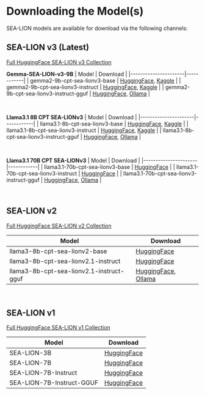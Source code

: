 # Downloading the Model(s)

SEA-LION models are available for download via the following channels:

## SEA-LION v3 (Latest)
[Full HuggingFace SEA-LION v3 Collection](https://huggingface.co/collections/aisingapore/sea-lionv3-672589a39cdadd6a5b199581)

**Gemma-SEA-LION-v3-9B**
| Model                | Download   |
|----------------------|------------|
| gemma2-9b-cpt-sea-lionv3-base           | [HuggingFace](https://huggingface.co/aisingapore/gemma2-9b-cpt-sea-lionv3-base), [Kaggle](https://www.kaggle.com/models/ai-singapore/gemma2-9b-cpt-sea-lionv3-base)      |
| gemma2-9b-cpt-sea-lionv3-instruct | [HuggingFace](https://huggingface.co/aisingapore/gemma2-9b-cpt-sea-lionv3-instruct), [Kaggle](https://www.kaggle.com/models/ai-singapore/gemma2-9b-cpt-sea-lionv3-instruct)      |
| gemma2-9b-cpt-sea-lionv3-instruct-gguf | [HuggingFace](https://huggingface.co/aisingapore/gemma2-9b-cpt-sea-lionv3-instruct-gguf), [Ollama](https://ollama.com/aisingapore/gemma2-9b-cpt-sea-lionv3-instruct)      |

<br>

**Llama3.1 8B CPT SEA-LIONv3**
| Model                | Download   |
|----------------------|------------|
| llama3.1-8b-cpt-sea-lionv3-base           | [HuggingFace](https://huggingface.co/aisingapore/gemma2-9b-cpt-sea-lionv3-base), [Kaggle](https://www.kaggle.com/models/ai-singapore/llama3.1-8b-cpt-sea-lionv3-base)      |
| llama3.1-8b-cpt-sea-lionv3-instruct | [HuggingFace](hhttps://huggingface.co/aisingapore/llama3.1-8b-cpt-sea-lionv3-instruct), [Kaggle](https://www.kaggle.com/models/ai-singapore/llama3.1-8b-cpt-sea-lionv3-instruct)      |
| llama3.1-8b-cpt-sea-lionv3-instruct-gguf | [HuggingFace](https://huggingface.co/aisingapore/llama3.1-8b-cpt-sea-lionv3-instruct-gguf), [Ollama](https://ollama.com/aisingapore/llama3.1-8b-cpt-sea-lionv3-instruct)      |

<br>

**Llama3.1 70B CPT SEA-LIONv3**
| Model                | Download   |
|----------------------|------------|
| llama3.1-70b-cpt-sea-lionv3-base           | [HuggingFace](https://huggingface.co/aisingapore/llama3.1-70b-cpt-sea-lionv3-base)      |
| llama3.1-70b-cpt-sea-lionv3-instruct | [HuggingFace](https://huggingface.co/aisingapore/llama3.1-70b-cpt-sea-lionv3-instruct)      |
| llama3.1-70b-cpt-sea-lionv3-instruct-gguf | [HuggingFace](https://huggingface.co/aisingapore/llama3.1-70b-cpt-sea-lionv3-instruct-gguf), [Ollama](https://ollama.com/aisingapore/llama3.1-70b-cpt-sea-lionv3-instruct)      |

<br>

## SEA-LION v2
[Full HuggingFace SEA-LION v2 Collection](https://huggingface.co/collections/aisingapore/sea-lionv2-672589c4c7ea47e4174d3e7f)


| Model                | Download   |
|----------------------|------------|
llama3-8b-cpt-sea-lionv2-base           | [HuggingFace](https://huggingface.co/aisingapore/llama3-8b-cpt-sea-lionv2-base)      |
| llama3-8b-cpt-sea-lionv2.1-instruct | [HuggingFace](https://huggingface.co/aisingapore/llama3-8b-cpt-sea-lionv2.1-instruct)      |
| llama3-8b-cpt-sea-lionv2.1-instruct-gguf | [HuggingFace](https://huggingface.co/aisingapore/llama3-8b-cpt-sea-lionv2.1-instruct-gguf), [Ollama](https://ollama.com/aisingapore/llama3-8b-cpt-sea-lionv2.1-instruct)      |


<br>

## SEA-LION v1
[Full HuggingFace SEA-LION v1 Collection](https://huggingface.co/collections/aisingapore/sea-lionv1-672589cd29a1781afa6be35e)


| Model                | Download   |
|----------------------|------------|
| SEA-LION-3B          | [HuggingFace](https://huggingface.co/aisingapore/sea-lion-3b)      |
| SEA-LION-7B          | [HuggingFace](https://huggingface.co/aisingapore/sea-lion-7b)      |
| SEA-LION-7B-Instruct | [HuggingFace](https://huggingface.co/aisingapore/sea-lion-7b-instruct)      |
| SEA-LION-7B-Instruct-GGUF | [HuggingFace](https://huggingface.co/aisingapore/sea-lion-7b-instruct-gguf)     
